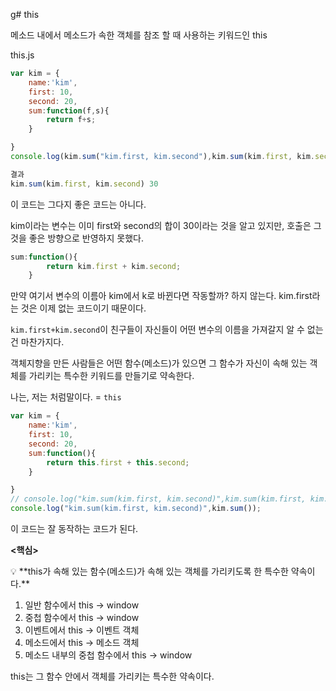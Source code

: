 g# this

메소드 내에서 메소드가 속한 객체를 참조 할 때 사용하는 키워드인 this

this.js

```jsx
var kim = {
    name:'kim',
    first: 10,
    second: 20,
    sum:function(f,s){
        return f+s;
    }

}
console.log(kim.sum("kim.first, kim.second"),kim.sum(kim.first, kim.second));

결과 
kim.sum(kim.first, kim.second) 30
```

이 코드는 그다지 좋은 코드는 아니다. 

kim이라는 변수는 이미 first와 second의 합이 30이라는 것을 알고 있지만, 호출은 그것을 좋은 방향으로 반영하지 못했다. 

```jsx
sum:function(){
        return kim.first + kim.second;
    }
```

만약 여기서 변수의 이름아 kim에서 k로 바뀐다면 작동할까? 하지 않는다. kim.first라는 것은 이제 없는 코드이기 때문이다. 

`kim.first+kim.second`이 친구들이 자신들이 어떤 변수의 이름을 가져갈지 알 수 없는건 마찬가지다.

객체지향을 만든 사람들은 어떤 함수(메소드)가 있으면 그 함수가 자신이 속해 있는 객체를 가리키는 특수한 키워드를 만들기로 약속한다. 

나는, 저는 처럼말이다. = `this`

```jsx
var kim = {
    name:'kim',
    first: 10,
    second: 20,
    sum:function(){
        return this.first + this.second;
    }

}
// console.log("kim.sum(kim.first, kim.second)",kim.sum(kim.first, kim.second));
console.log("kim.sum(kim.first, kim.second)",kim.sum());
```

이 코드는 잘 동작하는 코드가 된다. 

**<핵심>**

<aside>
💡 **this가 속해 있는 함수(메소드)가 속해 있는 객체를 가리키도록 한 특수한 약속이다.**

</aside>

1. 일반 함수에서 this -> window
2. 중첩 함수에서 this -> window
3. 이벤트에서 this -> 이벤트 객체
4. 메소드에서 this -> 메소드 객체
5. 메소드 내부의 중첩 함수에서 this -> window

this는 그 함수 안에서 객체를 가리키는 특수한 약속이다.